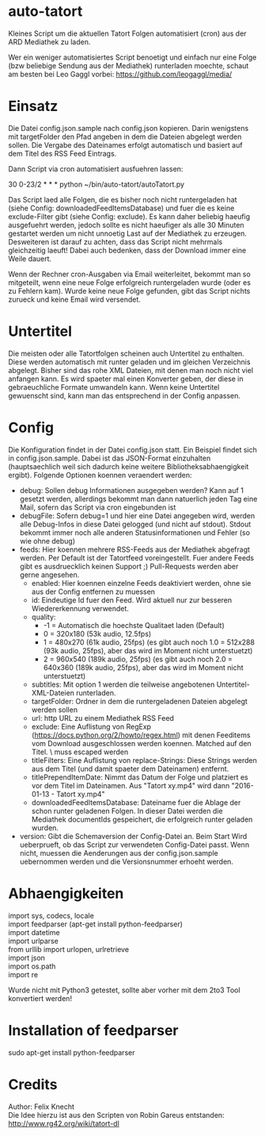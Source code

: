 auto-tatort
===========

Kleines Script um die aktuellen Tatort Folgen automatisiert (cron) aus der ARD Mediathek zu laden.

Wer ein weniger automatisiertes Script benoetigt und einfach nur eine Folge (bzw beliebige Sendung aus der Mediathek) runterladen moechte, schaut am besten bei Leo Gaggl vorbei: https://github.com/leogaggl/media/

Einsatz
=======

Die Datei config.json.sample nach config.json kopieren. Darin wenigstens mit targetFolder den Pfad angeben in dem die Dateien abgelegt werden sollen.
Die Vergabe des Dateinames erfolgt automatisch und basiert auf dem Titel des RSS Feed Eintrags.

Dann Script via cron automatisiert ausfuehren lassen:

30 0-23/2 * * * python ~/bin/auto-tatort/autoTatort.py

Das Script laed alle Folgen, die es bisher noch nicht runtergeladen hat (siehe Config: downloadedFeedItemsDatabase) und fuer die es keine exclude-Filter gibt (siehe Config: exclude). Es kann daher beliebig haeufig ausgefuehrt werden, jedoch sollte es nicht haeufiger als alle 30 Minuten gestartet werden um nicht unnoetig Last auf der Mediathek zu erzeugen. Desweiteren ist darauf zu achten, dass das Script nicht mehrmals gleichzeitig laeuft! Dabei auch bedenken, dass der Download immer eine Weile dauert.

Wenn der Rechner cron-Ausgaben via Email weiterleitet, bekommt man so mitgeteilt, wenn eine neue Folge erfolgreich runtergeladen wurde (oder es zu Fehlern kam). Wurde keine neue Folge gefunden, gibt das Script nichts zurueck und keine Email wird versendet.

Untertitel
==========

Die meisten oder alle Tatortfolgen scheinen auch Untertitel zu enthalten. Diese werden automatisch mit runter geladen und im gleichen Verzeichnis abgelegt. Bisher sind das rohe XML Dateien, mit denen man noch nicht viel anfangen kann. Es wird spaeter mal einen Konverter geben, der diese in gebraeuchliche Formate umwandeln kann.
Wenn keine Untertitel gewuenscht sind, kann man das entsprechend in der Config anpassen.

Config
======

Die Konfiguration findet in der Datei config.json statt. Ein Beispiel findet sich in config.json.sample. Dabei ist das JSON-Format einzuhalten (hauptsaechlich weil sich dadurch keine weitere Bibliotheksabhaengigkeit ergibt).
Folgende Optionen koennen veraendert werden:

- debug: Sollen debug Informationen ausgegeben werden? Kann auf 1 gesetzt werden, allerdings bekommt man dann natuerlich jeden Tag eine Mail, sofern das Script via cron eingebunden ist
- debugFile: Sofern debug=1 und hier eine Datei angegeben wird, werden alle Debug-Infos in diese Datei gelogged (und nicht auf stdout). Stdout bekommt immer noch alle anderen Statusinformationen und Fehler (so wie ohne debug)
- feeds: Hier koennen mehrere RSS-Feeds aus der Mediathek abgefragt werden. Per Default ist der Tatortfeed voreingestellt. Fuer andere Feeds gibt es ausdruecklich keinen Support ;) Pull-Requests werden aber gerne angesehen.
  - enabled: Hier koennen einzelne Feeds deaktiviert werden, ohne sie aus der Config entfernen zu muessen
  - id: Eindeutige Id fuer den Feed. Wird aktuell nur zur besseren Wiedererkennung verwendet.
  - quality:
    - -1 = Automatisch die hoechste Qualitaet laden (Default)
    -  0 = 320x180 (53k audio, 12.5fps)
    -  1 = 480x270 (61k audio, 25fps) (es gibt auch noch 1.0 = 512x288 (93k audio, 25fps), aber das wird im Moment nicht unterstuetzt)
    -  2 = 960x540 (189k audio, 25fps) (es gibt auch noch 2.0 = 640x360 (189k audio, 25fps), aber das wird im Moment nicht unterstuetzt)
  - subtitles: Mit option 1 werden die teilweise angebotenen Untertitel-XML-Dateien runterladen.
  - targetFolder: Ordner in dem die runtergeladenen Dateien abgelegt werden sollen
  - url: http URL zu einem Mediathek RSS Feed
  - exclude: Eine Auflistung von RegExp (https://docs.python.org/2/howto/regex.html) mit denen Feeditems vom Download ausgeschlossen werden koennen. Matched auf den Titel. \ muss escaped werden
  - titleFilters: Eine Auflistung von replace-Strings: Diese Strings werden aus dem Titel (und damit spaeter dem Dateinamen) entfernt.
  - titlePrependItemDate: Nimmt das Datum der Folge und platziert es vor dem Titel im Dateinamen. Aus "Tatort xy.mp4" wird dann "2016-01-13 - Tatort xy.mp4"
  - downloadedFeedItemsDatabase: Dateiname fuer die Ablage der schon runter geladenen Folgen. In dieser Datei werden die Mediathek documentIds gespeichert, die erfolgreich runter geladen wurden.
- version: Gibt die Schemaversion der Config-Datei an. Beim Start Wird ueberprueft, ob das Script zur verwendeten Config-Datei passt. Wenn nicht, muessen die Aenderungen aus der config.json.sample uebernommen werden und die Versionsnummer erhoeht werden.

Abhaengigkeiten
===============

import sys, codecs, locale  
import feedparser (apt-get install python-feedparser)  
import datetime  
import urlparse  
from urllib import urlopen, urlretrieve  
import json  
import os.path  
import re  

Wurde nicht mit Python3 getestet, sollte aber vorher mit dem 2to3 Tool konvertiert werden!

Installation of feedparser
==========================

sudo apt-get install python-feedparser


Credits
=======
Author: Felix Knecht  
Die Idee hierzu ist aus den Scripten von Robin Gareus entstanden: http://www.rg42.org/wiki/tatort-dl
